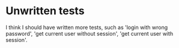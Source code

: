 # Unwritten tests
I think I should have written more tests, such as 'login with wrong password', 'get current user without session', 'get current user with session'.